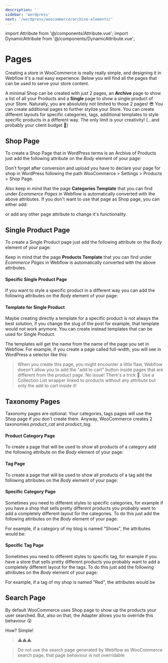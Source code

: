 ```yaml
---
description: ''
sidebar: 'wordpress'
next: '/wordpress/woocommerce/archive-elements/'
---
```

import Attribute from '@/components/Attribute.vue';
import DynamicAttribute from '@/components/DynamicAttribute.vue';

# Pages

Creating a store in WooCommerce is really really simple, and designing it in Webflow it's a real easy experience. Below you will find all the pages that can be used to serve your store content.

A minimal Shop can be created with just 2 pages, an **Archive** page to show a list of all your Products and a **Single** page to show a single product of your Store. Naturally, you are absolutely not limited to those 2 pages! 😎 You can create additional pages to further stylize your Store. You can create different layouts for specific categories, tags, additional templates to style specific products in a different way. The only limit is your creativity! (...and probably your client budget 💸)


## Shop Page

To create a Shop Page that in WordPress terms is an Archive of Products just add the following attribute on the *Body* element of your page:

<Attribute name="page" value="archive" />

<Attibute name="post-type" value="product" />

Don't forget after conversion and upload you have to declare your page for shop in WordPress following the path WooCommerce > Settings > Products > Shop Page.

Also keep in mind that the page **Categories Template** that you can find under *Ecommerce Pages* in Webflow is automatically converted with the above attributes. If you don't want to use that page as Shop page, you can either add:

<Attribute name="page" value="remove" />

or add any other page attribute to change it's functionality.


## Single Product Page

To create a Single Product page just add the following attribute on the *Body* element of your page:

<Attribute name="page" value="single" />

<Attribute name="post-type" value="product" />

Keep in mind that the page **Products Template** that you can find under *Ecommerce Pages* in Webflow is automatically converted with the above attributes.

#### Specific Single Product Page

If you want to style a specific product in a different way you can add the following attributes on the *Body* element of your page:

<Attribute name="page" value="single" />
<Attribute name="post-type" value="product" />
<DynamicAttribute name="specific" value="slug of the product" />


#### Template for Single Product

Maybe creating directly a template for a specific product is not always the best solution, if you change the slug of the post for example, that template would not work anymore. You can create instead templates that can be used for Single Product. 

<Attribute name="page" value="template" />
<Attribute name="post-type" value="product" />

The templates will get the name from the name of the page you set in Webflow. For example, if you create a page called full-width, you will see in WordPress a selector like this:

<div align="center">
  <g-image src="~/assets/images/template-selector.png" />
</div>

> When you create this page, you might encounter a little flaw, Webflow doesn't allow you to add the "add to cart" button inside pages that are different from the product page. No issue! There's a trick 🧙. Use a Collection List wrapper linked to products without any attribute but only the add to cart inside it!

## Taxonomy Pages

Taxonomy pages are optional. Your categories, tags pages will use the Shop page if you don't create them. Anyway, WooCommerce creates 2 taxonomies *product_cat* and *product_tag*.

#### Product Category Page
To create a page that will be used to show all products of a category add the following attribute on the *Body* element of your page:

<Attribute name="page" value="taxonomy" />
<Attribute name="post-type" value="product_cat" />

#### Tag Page
To create a page that will be used to show all products of a tag add the following attributes on the *Body* element of your page:

<Attribute name="page" value="taxonomy" />
<Attribute name="post-type" value="product_cat" />

#### Specific Category Page
Sometimes you need to different styles to specific categories, for example if you have a shop that sells pretty different products you probably want to add a completely different layout for the categories. To do this just add the following attributes on the *Body* element of your page:

<Attribute name="page" value="taxonomy" />
<Attribute name="post-type" value="product_cat" />
<DynamicAttribute name="specific" value="slug of the category" />

For example, if a category of my blog is named "Shoes", the attributes would be:

<Attribute name="page" value="taxonomy" />
<Attribute name="post-type" value="product_cat" />
<Attribute name="specific" value="shoes" />

#### Specific Tag Page
Sometimes you need to different styles to specific tag, for example if you have a store that sells pretty different products you probably want to add a completely different layout for the tags. To do this just add the following attributes on the *Body* element of your page:

<Attribute name="page" value="taxonomy" />
<Attribute name="post-type" value="product_tag" />
<DynamicAttribute name="specific" value="slug of the tag" />

For example, if a tag of my shop is named "Red", the attributes would be

<Attribute name="page" value="taxonomy" />
<Attribute name="post-type" value="product_tag" />
<Attribute name="specific" value="red" />

## Search Page

By default WooCommerce uses Shop page to show up the products your user searched. But, also on that, the Adapter allows you to override this behaviour 😲

How? Simple! 

<Attribute name="page" value="search" />
<Attribute name="post-type" value="product" />

> ⚠️⚠️⚠️

> Do not use the search page generated by Webflow as WooCommerce search page, that page behaviour is not overridable